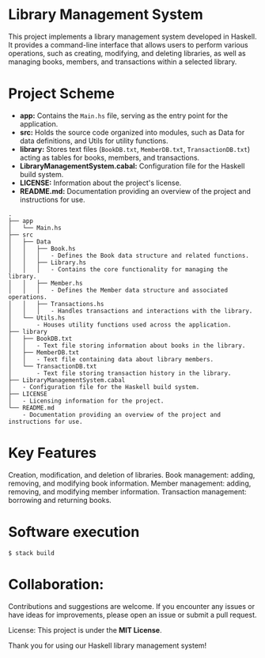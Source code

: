 # Library Management System

This project implements a library management system developed in Haskell. It provides a command-line interface that allows users to perform various operations, such as creating, modifying, and deleting libraries, as well as managing books, members, and transactions within a selected library.

# Project Scheme

- **app:** Contains the `Main.hs` file, serving as the entry point for the application.
- **src:** Holds the source code organized into modules, such as Data for data definitions, and Utils for utility functions.
- **library:** Stores text files (`BookDB.txt`, `MemberDB.txt`, `TransactionDB.txt`) acting as tables for books, members, and transactions.
- **LibraryManagementSystem.cabal:** Configuration file for the Haskell build system.
- **LICENSE:** Information about the project's license.
- **README.md:** Documentation providing an overview of the project and instructions for use.

```
.
├── app
│   └── Main.hs
├── src
│   ├── Data
│   │   ├── Book.hs
│   │   │   - Defines the Book data structure and related functions.
│   │   ├── Library.hs
│   │   │   - Contains the core functionality for managing the library.
│   │   ├── Member.hs
│   │   │   - Defines the Member data structure and associated operations.
│   │   ├── Transactions.hs
│   │   │   - Handles transactions and interactions with the library.
│   └── Utils.hs
│       - Houses utility functions used across the application.
├── library
│   ├── BookDB.txt
│   │   - Text file storing information about books in the library.
│   ├── MemberDB.txt
│   │   - Text file containing data about library members.
│   └── TransactionDB.txt
│       - Text file storing transaction history in the library.
├── LibraryManagementSystem.cabal
│   - Configuration file for the Haskell build system.
├── LICENSE
│   - Licensing information for the project.
└── README.md
    - Documentation providing an overview of the project and instructions for use.
```

# Key Features
Creation, modification, and deletion of libraries.
Book management: adding, removing, and modifying book information.
Member management: adding, removing, and modifying member information.
Transaction management: borrowing and returning books.
# Software execution

```
$ stack build
```

# Collaboration:
Contributions and suggestions are welcome. If you encounter any issues or have ideas for improvements, please open an issue or submit a pull request.

License:
This project is under the **MIT License**.

Thank you for using our Haskell library management system!
